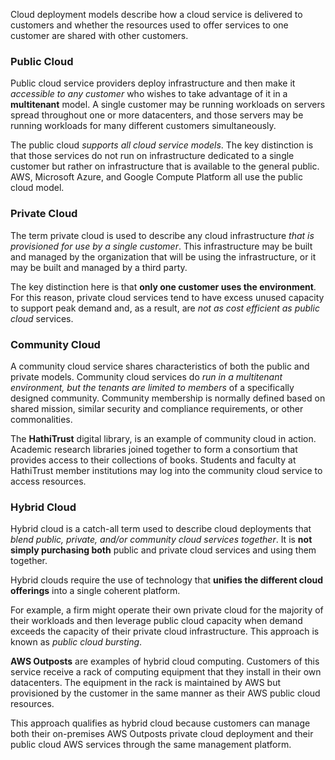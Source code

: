 
Cloud deployment models describe how a cloud service is delivered to customers and whether the resources used to offer services to one customer are shared with other customers.

### Public Cloud

Public cloud service providers deploy infrastructure and then make it *accessible to any customer* who wishes to take advantage of it in a **multitenant** model. A single customer may be running workloads on servers spread throughout one or more datacenters, and those servers may be running workloads for many different customers simultaneously.

The public cloud *supports all cloud service models*. The key distinction is that those services do not run on infrastructure dedicated to a single customer but rather on infrastructure that is available to the general public. AWS, Microsoft Azure, and Google Compute Platform all use the public cloud model.

### Private Cloud

The term private cloud is used to describe any cloud infrastructure *that is provisioned for use by a single customer*. This infrastructure may be built and managed by the organization that will be using the infrastructure, or it may be built and managed by a third party. 

The key distinction here is that **only one customer uses the environment**. For this reason, private cloud services tend to have excess unused capacity to support peak demand and, as a result, are *not as cost efficient as public cloud* services.

### Community Cloud

A community cloud service shares characteristics of both the public and private models. Community cloud services do *run in a multitenant environment, but the tenants are limited to members* of a specifically designed community. Community membership is normally defined based on shared mission, similar security and compliance requirements, or other commonalities.

The **HathiTrust** digital library, is an example of community cloud in action. Academic research libraries joined together to form a consortium that provides access to their collections of books. Students and faculty at HathiTrust member institutions may log into the community cloud service to access resources.

### Hybrid Cloud

Hybrid cloud is a catch-all term used to describe cloud deployments that *blend public, private, and/or community cloud services together*. It is **not simply purchasing both** public and private cloud services and using them together. 

Hybrid clouds require the use of technology that **unifies the different cloud offerings** into a single coherent platform.

For example, a firm might operate their own private cloud for the majority of their workloads and then leverage public cloud capacity when demand exceeds the capacity of their private cloud infrastructure. This approach is known as *public cloud bursting*.

**AWS Outposts** are examples of hybrid cloud computing. Customers of this service receive a rack of computing equipment that they install in their own datacenters. The equipment in the rack is maintained by AWS but provisioned by the customer in the same manner as their AWS public cloud resources. 

This approach qualifies as hybrid cloud because customers can manage both their on-premises AWS Outposts private cloud deployment and their public cloud AWS services through the same management platform.